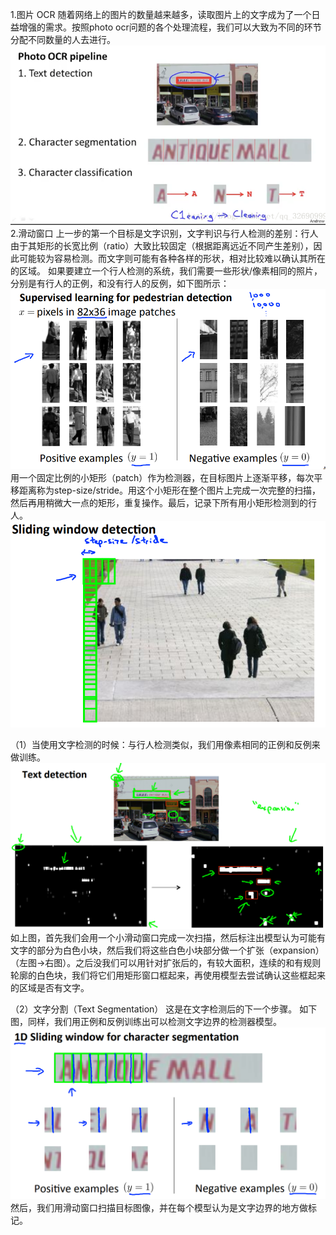1.图片 OCR
随着网络上的图片的数量越来越多，读取图片上的文字成为了一个日益增强的需求。按照photo ocr问题的各个处理流程，我们可以大致为不同的环节分配不同数量的人去进行。![](/机器学习/images/108.PNG)
2.滑动窗口
上一步的第一个目标是文字识别，文字判识与行人检测的差别：行人由于其矩形的长宽比例（ratio）大致比较固定（根据距离远近不同产生差别），因此可能较为容易检测。而文字则可能有各种各样的形状，相对比较难以确认其所在的区域。
如果要建立一个行人检测的系统，我们需要一些形状/像素相同的照片，分别是有行人的正例，和没有行人的反例，如下图所示：
![](/机器学习/images/109.PNG)
用一个固定比例的小矩形（patch）作为检测器，在目标图片上逐渐平移，每次平移距离称为step-size/stride。用这个小矩形在整个图片上完成一次完整的扫描，然后再用稍微大一点的矩形，重复操作。最后，记录下所有用小矩形检测到的行人。
![](/机器学习/images/110.PNG)

（1）当使用文字检测的时候：与行人检测类似，我们用像素相同的正例和反例来做训练。
![](/机器学习/images/111.PNG)
如上图，首先我们会用一个小滑动窗口完成一次扫描，然后标注出模型认为可能有文字的部分为白色小块，然后我们将这些白色小块部分做一个扩张（expansion）（左图->右图）。之后没我们可以用针对扩张后的，有较大面积，连续的和有规则轮廓的白色块，我们将它们用矩形窗口框起来，再使用模型去尝试确认这些框起来的区域是否有文字。

（2）文字分割（Text Segmentation）
这是在文字检测后的下一个步骤。
如下图，同样，我们用正例和反例训练出可以检测文字边界的检测器模型。
![](/机器学习/images/112.PNG)
然后，我们用滑动窗口扫描目标图像，并在每个模型认为是文字边界的地方做标记。